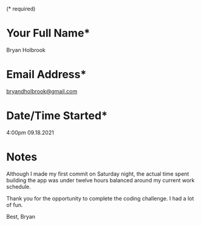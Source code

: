 (\* required)

# Your Full Name\*

Bryan Holbrook

# Email Address\*

bryandholbrook@gmail.com

# Date/Time Started\*

4:00pm 09.18.2021

# Notes

Although I made my first commit on Saturday night, the actual time spent building
the app was under twelve hours balanced around my current work schedule.

Thank you for the opportunity to complete the coding challenge.
I had a lot of fun.

Best,
Bryan
